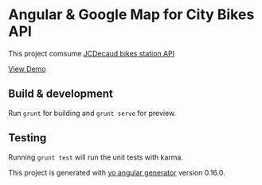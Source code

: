 # Angular & Google Map for City Bikes API 

This project comsume [JCDecaud bikes station API](https://developer.jcdecaux.com/#/home)

[View Demo](https://guillaumeader1.github.io/angularmutliViews/dist/)

## Build & development

Run `grunt` for building and `grunt serve` for preview.

## Testing

Running `grunt test` will run the unit tests with karma.


This project is generated with [yo angular generator](https://github.com/yeoman/generator-angular)
version 0.16.0.



